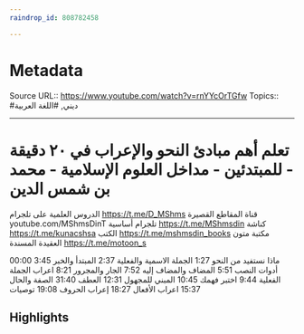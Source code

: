 ```yaml
---
raindrop_id: 808782458

---
```


# Metadata
Source URL:: https://www.youtube.com/watch?v=rnYYcOrTGfw
Topics:: #ديني, #اللغة العربية

---
# تعلم أهم مبادئ النحو والإعراب في ٢٠ دقيقة - للمبتدئين - مداخل العلوم الإسلامية - محمد بن شمس الدين

الدروس العلمية على تلجرام https://t.me/D_MShms
قناة المقاطع القصيرة youtube.com/MShmsDinT
تلجرام أساسية https://t.me/MShmsdin
كناشة https://t.me/kunacshsa
الكتب https://t.me/mshmsdin_books
مكتبة متون العقيدة المسندة https://t.me/motoon_s

00:00 ماذا نستفيد من النحو
1:27 الجملة الاسمية والفعلية
2:37 المبتدأ والخبر
3:45 أدوات النصب
5:51 المضاف والمضاف إليه
7:52 الجار والمجرور
8:21 اعراب الجملة الفعلية
9:44 اختبر فهمك
10:45 المبني للمجهول
12:31 العطف
31:40 الصفة والحال
15:37 اعراب الأفعال
18:27 إعراب الحروف
19:08 توصيات

## Highlights
